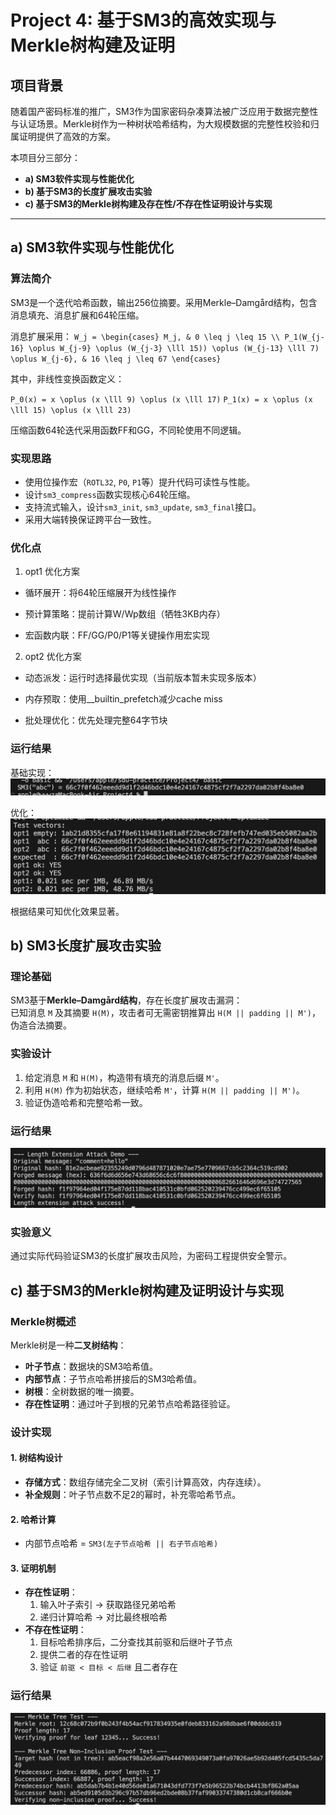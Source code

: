 # Project 4: 基于SM3的高效实现与Merkle树构建及证明

## 项目背景

随着国产密码标准的推广，SM3作为国家密码杂凑算法被广泛应用于数据完整性与认证场景。Merkle树作为一种树状哈希结构，为大规模数据的完整性校验和归属证明提供了高效的方案。

本项目分三部分：

- **a) SM3软件实现与性能优化**  
- **b) 基于SM3的长度扩展攻击实验**  
- **c) 基于SM3的Merkle树构建及存在性/不存在性证明设计与实现**

---

## a) SM3软件实现与性能优化

### 算法简介

SM3是一个迭代哈希函数，输出256位摘要。采用Merkle–Damgård结构，包含消息填充、消息扩展和64轮压缩。

消息扩展采用：
`
W_j = \begin{cases}
M_j, & 0 \leq j \leq 15 \\
P_1(W_{j-16} \oplus W_{j-9} \oplus (W_{j-3} \lll 15)) \oplus (W_{j-13} \lll 7) \oplus W_{j-6}, & 16 \leq j \leq 67
\end{cases}
`

其中，非线性变换函数定义：

`
P_0(x) = x \oplus (x \lll 9) \oplus (x \lll 17)
`
`
P_1(x) = x \oplus (x \lll 15) \oplus (x \lll 23)
`

压缩函数64轮迭代采用函数FF和GG，不同轮使用不同逻辑。

### 实现思路

- 使用位操作宏（`ROTL32`, `P0`, `P1`等）提升代码可读性与性能。
- 设计`sm3_compress`函数实现核心64轮压缩。
- 支持流式输入，设计`sm3_init`, `sm3_update`, `sm3_final`接口。
- 采用大端转换保证跨平台一致性。

### 优化点

1. opt1 优化方案
   
 - 循环展开：将64轮压缩展开为线性操作

 - 预计算策略：提前计算W/Wp数组（牺牲3KB内存）

 - 宏函数内联：FF/GG/P0/P1等关键操作用宏实现
   
2. opt2 优化方案

 - 动态派发：运行时选择最优实现（当前版本暂未实现多版本）

 - 内存预取：使用__builtin_prefetch减少cache miss

 - 批处理优化：优先处理完整64字节块

### 运行结果

基础实现：
![image](https://github.com/sdu-wza/Innovation-and-Entrepreneurship-Practice/blob/main/Project4/image/basic.png)

优化：
![image](https://github.com/sdu-wza/Innovation-and-Entrepreneurship-Practice/blob/main/Project4/image/optimized.png)

根据结果可知优化效果显著。

## b) SM3长度扩展攻击实验

### 理论基础  
SM3基于**Merkle–Damgård结构**，存在长度扩展攻击漏洞：  
已知消息 `M` 及其摘要 `H(M)`，攻击者可无需密钥推算出 `H(M || padding || M')`，伪造合法摘要。  

### 实验设计  
1. 给定消息 `M` 和 `H(M)`，构造带有填充的消息后缀 `M'`。  
2. 利用 `H(M)` 作为初始状态，继续哈希 `M'`，计算 `H(M || padding || M')`。  
3. 验证伪造哈希和完整哈希一致。

### 运行结果

![image](https://github.com/sdu-wza/Innovation-and-Entrepreneurship-Practice/blob/main/Project4/image/attack.png)



### 实验意义  
通过实际代码验证SM3的长度扩展攻击风险，为密码工程提供安全警示。  


## c) 基于SM3的Merkle树构建及证明设计与实现

### Merkle树概述  
Merkle树是一种**二叉树结构**：  
- **叶子节点**：数据块的SM3哈希值。  
- **内部节点**：子节点哈希拼接后的SM3哈希值。  
- **树根**：全树数据的唯一摘要。  
- **存在性证明**：通过叶子到根的兄弟节点哈希路径验证。  

### 设计实现  
#### 1. 树结构设计  
- **存储方式**：数组存储完全二叉树（索引计算高效，内存连续）。  
- **补全规则**：叶子节点数不足2的幂时，补充零哈希节点。  

#### 2. 哈希计算  
- 内部节点哈希 = `SM3(左子节点哈希 || 右子节点哈希)`  

#### 3. 证明机制  
- **存在性证明**：  
  1. 输入叶子索引 → 获取路径兄弟哈希  
  2. 递归计算哈希 → 对比最终根哈希  
- **不存在性证明**：  
  1. 目标哈希排序后，二分查找其前驱和后继叶子节点  
  2. 提供二者的存在性证明  
  3. 验证 `前驱 < 目标 < 后继` 且二者存在  

### 运行结果

![image](https://github.com/sdu-wza/Innovation-and-Entrepreneurship-Practice/blob/main/Project4/image/merkle.png)

